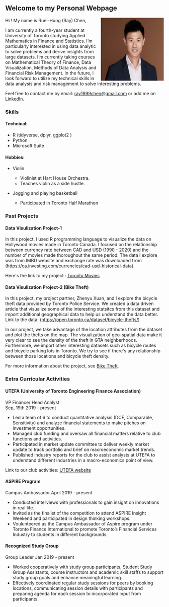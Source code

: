 ## Welcome to my Personal Webpage 
<img src = "https://raw.githubusercontent.com/rhungc/rhungc.github.io/main/68907439_10220084480246250_5404544896893714432_o.jpg" width = "200" height = "200" align = "right">

Hi ! My name is Ruei-Hung (Ray) Chen, 

I am currently a fourth-year student at University of Toronto studying Applied Mathematics in Finance and Statistics. I’m particularly interested in using data analytic to solve problems and derive insights from large datasets. I’m currently taking courses on Mathematical Theory of Finance, Data Visualization, Methods of Data Analysis and Financial Risk Management. In the future, I look forward to utilize my technical skills in data analysis and risk management to solve interesting problems. 

Feel free to contact me by email: [ray1999chen@gmail.com](ray1999chen@gmail.com) or add me on [LinkedIn](https://www.linkedin.com/in/ray99chen/).

### Skills 

#### Technical: 
- R (tidyverse, dplyr, ggplot2 ) 
- Python 
- Microsoft Suite

#### Hobbies: 
- Violin <img >
  - Violinist at Hart House Orchestra.  
  - Teaches violin as a side hustle. 

- Jogging and playing basketball 
  - Participated in Toronto Half Marathon 

### Past Projects

#### Data Visulization Project-1 
In this project, I used R programming language to visualize the data on Hollywood movies made in Toronto Canada. I focused on the relationship between currency rate between CAD and USD (1990 - 2020) and the number of movies made thoroughout the same period. The data I explore was from IMBD website and exchange rate was downloaded from (https://ca.investing.com/currencies/cad-usd-historical-data)

Here's the link to my project : [Toronto Movies](https://github.com/rhungc/STA313-Data-Visualization-A1)

#### Data Visulization Project-2 (Bike Theft) 
In this project, my project partner, Zhenyu Xuan, and I explore the bicycle theft data provided by Toronto Police Service. We created a data driven article that visualize some of the interesting statsitcs from this dataset and import additional geographical data to help us understand the data better. Link to the data: (https://open.toronto.ca/dataset/bicycle-thefts/)

In our project, we take advantage of the location attributes from the dataset and plot the thefts on the map. The visualization of geo-spatial data make it very clear to see the density of the theft in GTA neighberhoods. Furthermore, we import other interesting datasets such as bicycle routes and bicycle parking lots in Toronto. We try to see if there's any relationship between those locations and bicycle theft density. 

For more information about the project, see [Bike Theft](https://github.com/rhungc/Bicycle_Theft_Article).

### Extra Curricular Activities 

#### UTEFA (University of Toronto Engineering Finance Association) 
VP Finance/ Head Analyst                                    
Sep, 19th 2019 - present 

- Led a team of 6 to conduct quantitative analysis (DCF, Comparable, Sensitivity) and analyze financial statements to make pitches on investment opportunities.
- Managed club funding and oversaw all financial matters relative to club functions and activities. 
- Participated in market update committee to deliver weekly market update to track portfolio and brief on macroeconomic market trends.
- Published industry reports for the club to assist analysts at UTEFA to understand different industries in a macro-economics point of view.

Link to our club activities: [UTEFA website](https://www.utefa.com/)

#### ASPIRE Program 
Campus Ambassador
April 2019 - present 

- Conducted interviews with professionals to gain insight on innovations in real life.
- Invited as the finalist of the competition to attend ASPIRE Insight Weekend and participated in design thinking workshops.
- Voulunteered as the Campus Ambassador of Aspire program under Toronto Finance International to promote Toronto’s Financial Services Industry to students in different backgrounds.

#### Recognized Study Group 
Group Leader 
Jan 2019 - present 

- Worked cooperatively with study group participants, Student Study Group Assistants, course instructors and academic skill staffs to support study group goals and enhance meaningful learning.
- Effectively coordinated regular study sessions for peers by booking locations, communicating session details with participants and preparing agenda for each session to incorporated input from participants.
